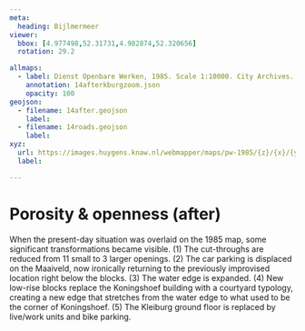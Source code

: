 ```yaml
---
meta:
  heading: Bijlmermeer
viewer:
  bbox: [4.977498,52.31731,4.982874,52.320656]
  rotation: 29.2

allmaps:
  - label: Dienst Openbare Werken, 1985. Scale 1:10000. City Archives. Stadsarchief Amsterdam. NL Architects. 2016. Klieburg, Amsterdam Zuidoost.
    annotation: 14afterkburgzoom.json
    opacity: 100
geojson:
  - filename: 14after.geojson
    label: 
  - filename: 14roads.geojson
    label: 
xyz:
  url: https://images.huygens.knaw.nl/webmapper/maps/pw-1985/{z}/{x}/{y}.png
  label: 

---
```

# Porosity & openness (after)
When the present-day situation was overlaid on the 1985 map, some significant transformations became visible. (1) The cut-throughs are reduced from 11 small to 3 larger openings. (2) The car parking is displaced on the Maaiveld, now ironically returning to the previously improvised location right below the blocks. (3) The water edge is expanded. (4) New low-rise blocks replace the Koningshoef building with a courtyard typology, creating a new edge that stretches from the water edge to what used to be the corner of Koningshoef. (5) The Kleiburg ground floor is replaced by live/work units and bike parking. 

